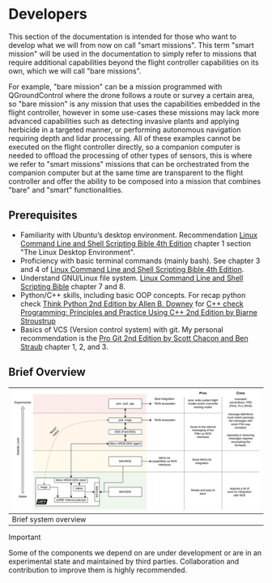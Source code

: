 # Developers

This section of the documentation is intended for those who want to develop what we will from now on call "smart missions". This term "smart mission" will be used in the documentation to simply refer to missions that require additional capabilities beyond the flight controller capabilities on its own, which we will call "bare missions". 

For example, "bare mission" can be a mission programmed with QGroundControl where the drone follows a route or survey a certain area, so "bare mission" is any mission that uses the capabilities embedded in the flight controller, however in some use-cases these missions may lack more advanced capabilities such as detecting invasive plants and applying herbicide in a targeted manner, or performing autonomous navigation requiring depth and lidar processing. All of these examples cannot be executed on the flight controller directly, so a companion computer is needed to offload the processing of other types of sensors, this is where we refer to "smart missions" missions that can be orchestrated from the companion computer but at the same time are transparent to the flight controller and offer the ability to be composed into a mission that combines "bare" and "smart" functionalities.

## Prerequisites

- Familiarity with Ubuntu’s desktop environment. Recommendation [Linux Command Line and Shell Scripting Bible 4th Edition](https://www.wiley.com/en-us/Linux+Command+Line+and+Shell+Scripting+Bible%2C+4th+Edition-p-9781119700937) chapter 1 section "The Linux Desktop Environment".
- Proficiency with basic terminal commands (mainly bash). See chapter 3 and 4 of [Linux Command Line and Shell Scripting Bible 4th Edition](https://www.wiley.com/en-us/Linux+Command+Line+and+Shell+Scripting+Bible%2C+4th+Edition-p-9781119700937).
- Understand GNU/Linux file system.  [Linux Command Line and Shell Scripting Bible](https://www.wiley.com/en-us/Linux+Command+Line+and+Shell+Scripting+Bible%2C+4th+Edition-p-9781119700937) chapter 7 and 8.
- Python/C++ skills, including basic OOP concepts. For recap python check [Think Python 2nd Edition by Allen B. Downey](https://greenteapress.com/wp/think-python-2e/) for [C++ check Programming: Principles and Practice Using C++ 2nd Edition by Bjarne Stroustrup](https://jakevdp.github.io/PythonDataScienceHandbook/)
- Basics of VCS (Version control system) with git. My personal recommendation is the [Pro Git 2nd Edition by Scott Chacon and Ben Straub](https://git-scm.com/book/en/v2) chapter 1, 2, and 3.

## Brief Overview

| ![System Overview](./images/systems-overview-developer-developer.jpg) |
|-----------------------------------------------------------------------|
| Brief system overview                                                 |

> [!IMPORTANT]  
> Some of the components we depend on are under development or are in an experimental state and maintained by third parties. Collaboration and contribution to improve them is highly recommended.
